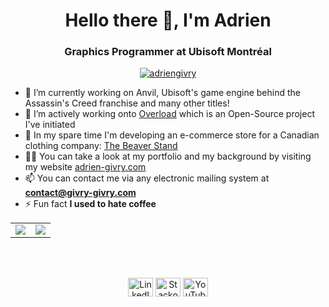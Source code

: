 <h1 align="center">Hello there 👋, I'm Adrien</h1>
<h3 align="center">Graphics Programmer at Ubisoft Montréal</h3>

<p align="center"> <a href="https://github.com/ryo-ma/github-profile-trophy"><img src="https://github-profile-trophy.vercel.app/?username=adriengivry" alt="adriengivry" /></a> </p>

- 🔭 I’m currently working on Anvil, Ubisoft's game engine behind the Assassin's Creed franchise and many other titles!
- 👯 I’m actively working onto [Overload](https://github.com/adriengivry/Overload) which is an Open-Source project I've initiated
- 🛒 In my spare time I'm developing an e-commerce store for a Canadian clothing company: [The Beaver Stand](https://thebeaverstand.ca)
- 👨‍💻 You can take a look at my portfolio and my background by visiting my website [adrien-givry.com](http://adrien-givry.com)
- 📫 You can contact me via any electronic mailing system at **contact@givry-givry.com**
- ⚡ Fun fact **I used to hate coffee**

<table>
  <tr>
    <td align="center" style="padding=0;width=50%;">
      <img align="center" style="padding=0;" src="https://github-readme-stats.vercel.app/api/?username=adriengivry&show_icons=true&hide_border=true&icon_color=C9F9D9&hide_title=true&count_private=true" />

  <td align="center" style="padding=0;width=70%;">
      <img align="center" style="padding=0;" src="https://github-readme-stats.quantumlytangled.vercel.app/api/top-langs/?username=adriengivry&layout=compact&show_icons=true&hide_border=true&icon_color=f0f0f000&count_private=true&extra=Juegos-Serios/ProyectFinal;MoruyankiiFighter/FighterTraighter" />
    </td>
  </tr>
</table>


</br>
</br>

<p align="center">
<a href="https://linkedin.com/in/adrien-givry/" target="_blank"><img align="center" src="https://cdn.jsdelivr.net/npm/simple-icons@3.0.1/icons/linkedin.svg" alt="LinkedIn social link (adrien-givry)" height="30" width="40" /></a>
<a href="https://stackoverflow.com/users/7511460/adrien-givry" target="_blank"><img align="center" src="https://cdn.jsdelivr.net/npm/simple-icons@3.0.1/icons/stackoverflow.svg" alt="Stackoverflow social link (adrien-givry)" height="30" width="40" /></a>
<a href="https://www.youtube.com/user/omegarespvp" target="_blank"><img align="center" src="https://cdn.jsdelivr.net/npm/simple-icons@3.0.1/icons/youtube.svg" alt="YouTube social link (omegarespvp)" height="30" width="40" /></a>
</p>
